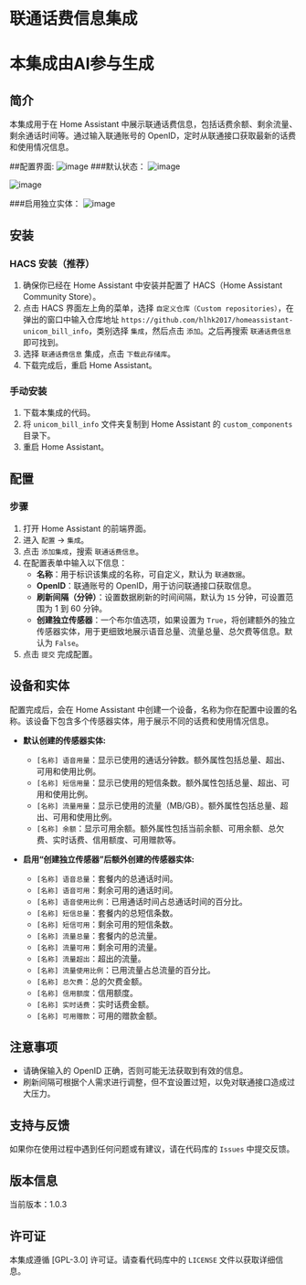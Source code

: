 # 联通话费信息集成
# 本集成由AI参与生成

## 简介
本集成用于在 Home Assistant 中展示联通话费信息，包括话费余额、剩余流量、剩余通话时间等。通过输入联通账号的 OpenID，定时从联通接口获取最新的话费和使用情况信息。

##配置界面:
![image](https://github.com/user-attachments/assets/673398b0-8bbe-468c-b9b9-8a03d2bb6c59)
###默认状态：
![image](https://github.com/user-attachments/assets/8d8f069e-dd13-457f-9ed7-5681e7106857)

![image](https://github.com/user-attachments/assets/1dc8818b-a206-4d65-9f6d-43eec9b784ac)

###启用独立实体：
![image](https://github.com/user-attachments/assets/f73931e8-6632-4a68-b07c-5ff4850b4b99)

## 安装
### HACS 安装（推荐）
1.  确保你已经在 Home Assistant 中安装并配置了 HACS（Home Assistant Community Store）。
2.  点击 HACS 界面左上角的菜单，选择 `自定义仓库（Custom repositories）`，在弹出的窗口中输入仓库地址 `https://github.com/hlhk2017/homeassistant-unicom_bill_info`，类别选择 `集成`，然后点击 `添加`。之后再搜索 `联通话费信息` 即可找到。
3.  选择 `联通话费信息` 集成，点击 `下载此存储库`。
4.  下载完成后，重启 Home Assistant。

### 手动安装
1.  下载本集成的代码。
2.  将 `unicom_bill_info` 文件夹复制到 Home Assistant 的 `custom_components` 目录下。
3.  重启 Home Assistant。

## 配置
### 步骤
1.  打开 Home Assistant 的前端界面。
2.  进入 `配置` -> `集成`。
3.  点击 `添加集成`，搜索 `联通话费信息`。
4.  在配置表单中输入以下信息：
    * **名称**：用于标识该集成的名称，可自定义，默认为 `联通数据`。
    * **OpenID**：联通账号的 OpenID，用于访问联通接口获取信息。
    * **刷新间隔（分钟）**：设置数据刷新的时间间隔，默认为 `15` 分钟，可设置范围为 1 到 60 分钟。
    * **创建独立传感器**：一个布尔值选项，如果设置为 `True`，将创建额外的独立传感器实体，用于更细致地展示语音总量、流量总量、总欠费等信息。默认为 `False`。
5.  点击 `提交` 完成配置。

## 设备和实体
配置完成后，会在 Home Assistant 中创建一个设备，名称为你在配置中设置的名称。该设备下包含多个传感器实体，用于展示不同的话费和使用情况信息。

* **默认创建的传感器实体:**
    * `[名称] 语音用量`：显示已使用的通话分钟数。额外属性包括总量、超出、可用和使用比例。
    * `[名称] 短信用量`：显示已使用的短信条数。额外属性包括总量、超出、可用和使用比例。
    * `[名称] 流量用量`：显示已使用的流量（MB/GB）。额外属性包括总量、超出、可用和使用比例。
    * `[名称] 余额`：显示可用余额。额外属性包括当前余额、可用余额、总欠费、实时话费、信用额度、可用赠款等。

* **启用“创建独立传感器”后额外创建的传感器实体:**
    * `[名称] 语音总量`：套餐内的总通话时间。
    * `[名称] 语音可用`：剩余可用的通话时间。
    * `[名称] 语音使用比例`：已用通话时间占总通话时间的百分比。
    * `[名称] 短信总量`：套餐内的总短信条数。
    * `[名称] 短信可用`：剩余可用的短信条数。
    * `[名称] 流量总量`：套餐内的总流量。
    * `[名称] 流量可用`：剩余可用的流量。
    * `[名称] 流量超出`：超出的流量。
    * `[名称] 流量使用比例`：已用流量占总流量的百分比。
    * `[名称] 总欠费`：总的欠费金额。
    * `[名称] 信用额度`：信用额度。
    * `[名称] 实时话费`：实时话费金额。
    * `[名称] 可用赠款`：可用的赠款金额。

## 注意事项
* 请确保输入的 OpenID 正确，否则可能无法获取到有效的信息。
* 刷新间隔可根据个人需求进行调整，但不宜设置过短，以免对联通接口造成过大压力。

## 支持与反馈
如果你在使用过程中遇到任何问题或有建议，请在代码库的 `Issues` 中提交反馈。

## 版本信息
当前版本：1.0.3

## 许可证
本集成遵循 [GPL-3.0] 许可证。请查看代码库中的 `LICENSE` 文件以获取详细信息。
